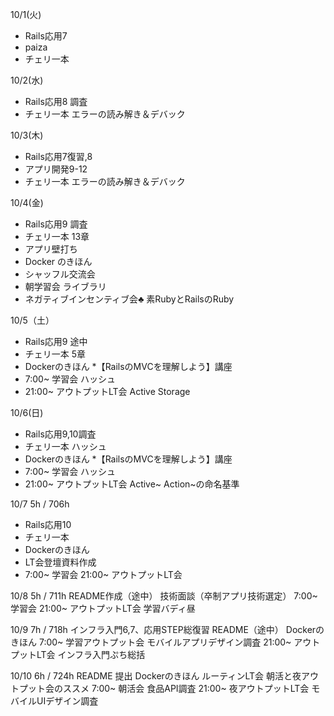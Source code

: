 10/1(火)
* Rails応用7
* paiza
* チェリ一本

10/2(水)
* Rails応用8 調査
* チェリ一本 エラーの読み解き＆デバック

10/3(木)
 * Rails応用7復習,8
 * アプリ開発9-12
 * チェリ一本 エラーの読み解き＆デバック

10/4(金)
* Rails応用9 調査
* チェリ一本 13章
* アプリ壁打ち
* Docker のきほん
* シャッフル交流会
* 朝学習会 ライブラリ
* ネガティブインセンティブ会:clubs: 素RubyとRailsのRuby

10/5（土）
* Rails応用9 途中
* チェリ一本 5章
* Dockerのきほん
*【RailsのMVCを理解しよう】講座
* 7:00~ 学習会 ハッシュ
* 21:00~ アウトプットLT会 Active Storage

10/6(日)
* Rails応用9,10調査
* チェリ一本 ハッシュ
* Dockerのきほん
*【RailsのMVCを理解しよう】講座
* 7:00~ 学習会 ハッシュ
* 21:00~ アウトプットLT会 Active~ Action~の命名基準

10/7  5h / 706h
* Rails応用10
* チェリ一本
* Dockerのきほん
* LT会登壇資料作成
* 7:00~ 学習会 21:00~ アウトプットLT会

10/8  5h / 711h
 README作成（途中）
 技術面談（卒制アプリ技術選定）
 7:00~ 学習会 21:00~ アウトプットLT会 学習バディ昼
 
10/9  7h / 718h
 インフラ入門6,7、応用STEP総復習
 README（途中）
 Dockerのきほん
 7:00~ 学習アウトプット会 モバイルアプリデザイン調査
 21:00~ アウトプットLT会 インフラ入門ぷち総括

10/10  6h / 724h
 README 提出
 Dockerのきほん
 ルーティンLT会 朝活と夜アウトプット会のススメ
 7:00~ 朝活会 食品API調査
 21:00~ 夜アウトプットLT会 モバイルUIデザイン調査
